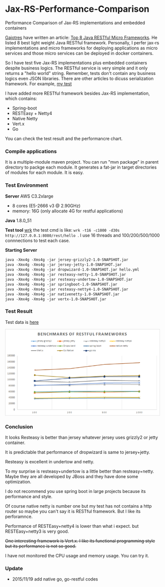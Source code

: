 # Jax-RS-Performance-Comparison
Performance Comparison of Jax-RS implementations and embedded containers

[Gajotres](http://www.gajotres.net/best-available-java-restful-micro-frameworks/#author-box) have written an article: [Top 8 Java RESTful Micro Frameworks](http://www.gajotres.net/best-available-java-restful-micro-frameworks/). He listed 8 best light weight Java RESTful framework.
Personally, I perfer jax-rs implementations and micro frameworks for deploying applications as micro services and those micro services can be deployed in docker containers.

So I have test five Jax-RS implementations plus embedded containers despite business logics. The RESTful service is very simple and it only returns a "hello world" string. Remember,  tests don't contain any business logics even JSON libraries.
There are other articles to dicuss serialization framework. For example, [my test](http://colobu.com/2014/08/26/java-serializer-comparison/)

I have added more RESTful framework besides Jax-RS implementation, which contains:
* Spring-boot
* RESTEasy + Netty4
* Native Netty
* Vert.x
* Go


You can check the test result and the performancre chart.

### Compile applications
It is a multiple-module maven project.
You can run "mvn package" in parent directory to packge each module.
It generates a fat-jar in target directories of modules for each module.
It is easy.

### Test Environment
**Server**
AWS C3.2xlarge
- 8 cores (E5-2666 v3 @ 2.90GHz)
- memory: 16G (only allocate 4G for restful applications)

**Java**
1.8.0_51

**Test tool**
[wrk](https://github.com/wg/wrk)
the test cmd is like: `wrk -t16 -c1000 -d30s http://127.0.0.1:8080/rest/hello `.
I use 16 threads and 100/200/500/1000 connnections to test each case.

**Starting Server**
```
java -Xmx4g -Xms4g -jar jersey-grizzly2-1.0-SNAPSHOT.jar
java -Xmx4g -Xms4g -jar jersey-jetty-1.0-SNAPSHOT.jar
java -Xmx4g -Xms4g -jar dropwizard-1.0-SNAPSHOT.jar hello.yml 
java -Xmx4g -Xms4g -jar resteasy-netty-1.0-SNAPSHOT.jar 
java -Xmx4g -Xms4g -jar resteasy-undertow-1.0-SNAPSHOT.jar
java -Xmx4g -Xms4g -jar springboot-1.0-SNAPSHOT.jar
java -Xmx4g -Xms4g -jar resteasy-netty4-1.0-SNAPSHOT.jar 
java -Xmx4g -Xms4g -jar nativenetty-1.0-SNAPSHOT.jar
java -Xmx4g -Xms4g -jar vertx-1.0-SNAPSHOT.jar 
```

### Test Result

Test data is [here](TestData.md)

![](performance.png)

### Conclusion
It looks Resteasy is better than jersey whatever jersey uses grizzly2 or jetty container.

It is predictable that performance of dropwizard is same to jersey+jetty.

Resteasy is excellent in undertow and netty.

To my surprise is resteasy+undertow is a little better than resteasy+netty. Maybe they are all developed by JBoss and they have done some optimization.

I do not recommend you use spring boot in large projects because its performance and style.

Of course native netty is number one but my test has not contains a http router so maybe you can't say it is RESTful framework. But I like its perforamnce.

Performance of RESTEasy+netty4 is lower than what i expect. but RESTEasy+netty3 is very good.

~~One interesting framework is Vert.x. I like its functional programming style but its performance is not so good.~~



I have not monitored the CPU usage and memory usage. You can try it. 

### Update
* 2015/11/19 add native go, go-restful codes